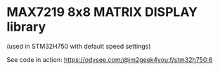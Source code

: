# MAX7219 8x8 MATRIX DISPLAY library 
(used in STM32H750 with default speed settings)

See code in action:
https://odysee.com/@im2geek4you:f/stm32h750:6
